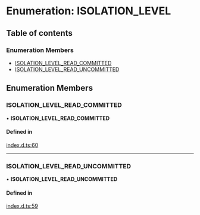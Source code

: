 # Enumeration: ISOLATION\_LEVEL

## Table of contents

### Enumeration Members

- [ISOLATION\_LEVEL\_READ\_COMMITTED](ISOLATION_LEVEL.md#isolation_level_read_committed)
- [ISOLATION\_LEVEL\_READ\_UNCOMMITTED](ISOLATION_LEVEL.md#isolation_level_read_uncommitted)

## Enumeration Members

### ISOLATION\_LEVEL\_READ\_COMMITTED

• **ISOLATION\_LEVEL\_READ\_COMMITTED**

#### Defined in

[index.d.ts:60](https://github.com/mostafa/xk6-kafka/blob/main/index.d.ts#L60)

___

### ISOLATION\_LEVEL\_READ\_UNCOMMITTED

• **ISOLATION\_LEVEL\_READ\_UNCOMMITTED**

#### Defined in

[index.d.ts:59](https://github.com/mostafa/xk6-kafka/blob/main/index.d.ts#L59)
